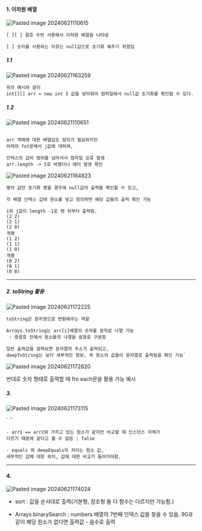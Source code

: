 

#### 1. 이차원 배열

![Pasted image 20240621110615](https://github.com/AHHyeon12/My-Java-Study/assets/171016089/f43a15de-7fc4-4541-8193-1955cf1126cd)


```
[ ][ ] 괄호 두번 사용해서 이차원 배열을 나타냄

[ ] 숫자를 사용하는 이유는 null값으로 초기화 해주기 위함임
```


##### 1.1 


![Pasted image 20240621163259](https://github.com/AHHyeon12/My-Java-Study/assets/171016089/8db8584c-66e3-4bbc-b2b8-f88945d840cd)



```
위의 예시와 같이 
int[][] arr = new int 3 값을 넣어줘야 컴파일에서 null값 초기화를 확인할 수 있다.
```


##### 1.2 

![Pasted image 20240621110651](https://github.com/AHHyeon12/My-Java-Study/assets/171016089/7434abc9-3ca7-4a3d-b722-5334f00a0e7d)


```

arr 객체에 대한 배열값도 정의가 필요하지만
아래의 fot문에서 j값에 대하여,

인덱스의 값이 범위를 넘어서서 컴파일 오류 발생
arr.length -> 5로 바꿨더니 에러 발생 확인
```


![Pasted image 20240621164823](https://github.com/AHHyeon12/My-Java-Study/assets/171016089/4dded471-7e4e-47f5-a5cc-40add38ee4d9)


```
행의 값만 초기화 했을 경우에 null값의 출력을 확인할 수 있고,

각 배열 인덱스 값에 원소를 넣고 정의하면 해당 값들의 출력 확인 가능

i와 j값이 length -1로 맨 뒤부터 출력됨.
(2 2)
(2 1)
(2 0)
개행
(1 2)
(1 1)
(1 0)
개행
(0 2)
(0 1)
(0 0)
```

--------------------------------------------------------------------------

##### 2. toString 활용


![Pasted image 20240621172225](https://github.com/AHHyeon12/My-Java-Study/assets/171016089/b6e6e2d6-c267-4a21-965b-5bed5c89a8fe)


```
toString은 문자형으로 변환해주는 역할

Arrays.toString는 arr[i]배열의 숫자를 문자로 나열 가능
 : 중괄호 안에서 원소들의 나열을 쉼표로 구분함
 
일반 출력값을 살펴보면 문자열의 주소가 출력되고,
deepToString는 보다 세부적인 정보, 즉 원소의 값들이 문자열로 출력됨을 확인 가능`
```

![Pasted image 20240621172620](https://github.com/AHHyeon12/My-Java-Study/assets/171016089/20ac09e6-0871-41d8-ba03-225a840e7bc2)



반대로 숫자 형태로 출력할 때 fro each문을 활용 가능 예시

##### 3.

![Pasted image 20240621173115](https://github.com/AHHyeon12/My-Java-Study/assets/171016089/c915e798-6554-4fa9-8432-8681d7aaab94)


`
``
```
- arr1 == arr2와 가지고 있는 원소가 같지만 비교할 때 인스턴스 자체가
다르기 때문에 같다고 볼 수 없음 : false

- equals 와 deepEquals의 차이는 원소 값,
세부적인 값에 대한 위치, 값에 대한 비교가 들어가야함.
```

--------------------------------------------------------------------------
#### 4. 


![Pasted image 20240621174024](https://github.com/AHHyeon12/My-Java-Study/assets/171016089/2523388e-a347-4211-aa62-ad8a0cb715a1)


- sort : 값을 순서대로 출력(기본형, 참조형 둘 다 함수는 다르지만 가능함.)

- Arrays.binarySearch : numbers 배열의 7번째 인덱스 값을 찾을 수 있음.
					90과 같이 해당 원소가 없다면 출력값 - 음수로 출력
